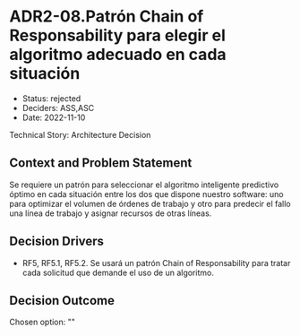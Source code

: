 # ADR2-08.Patrón Chain of Responsability para elegir el algoritmo adecuado en cada situación

* Status: rejected
* Deciders: ASS,ASC
* Date: 2022-11-10

Technical Story: Architecture Decision

## Context and Problem Statement

Se requiere un patrón para seleccionar el algoritmo inteligente predictivo óptimo en cada situación entre los dos que dispone nuestro software: uno para optimizar el volumen de órdenes de trabajo y otro para predecir el fallo una línea de trabajo y asignar recursos de otras líneas.

## Decision Drivers

* RF5, RF5.1, RF5.2. Se usará un patrón Chain of Responsability para tratar cada solicitud que demande el uso de un algoritmo.

## Decision Outcome

Chosen option: ""
